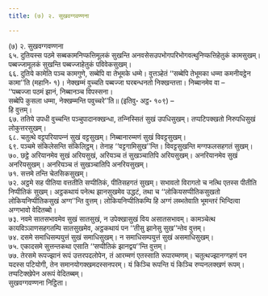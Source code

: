 ```yaml
---
title: (७) २. सुखवग्गवण्णना

---
```

(७) २. सुखवग्गवण्णना  
६५. दुतियस्स पठमे सब्बकामनिप्फत्तिमूलकं सुखन्ति अनवसेसउपभोगपरिभोगवत्थुनिप्फत्तिहेतुकं कामसुखम्। पब्बज्‍जामूलकं सुखन्ति पब्बज्‍जाहेतुकं पविवेकसुखम्।  
६६. दुतिये कामेति पञ्‍च कामगुणे, सब्बेपि वा तेभूमके धम्मे। वुत्तञ्हेतं ‘‘सब्बेपि तेभूमका धम्मा कमनीयट्ठेन कामा’’ति (महानि॰ १)। नेक्खम्मं वुच्‍चति पब्बज्‍जा घरबन्धनतो निक्खन्तत्ता। निब्बानमेव वा –  
‘‘पब्बज्‍जा पठमं झानं, निब्बानञ्‍च विपस्सना।  
सब्बेपि कुसला धम्मा, नेक्खम्मन्ति पवुच्‍चरे’’ति॥ (इतिवु॰ अट्ठ॰ १०९) –  
हि वुत्तम्।  
६७. ततिये उपधी वुच्‍चन्ति पञ्‍चुपादानक्खन्धा, तन्‍निस्सितं सुखं उपधिसुखम्। तप्पटिपक्खतो निरुपधिसुखं लोकुत्तरसुखम्।  
६८. चतुत्थे वट्टपरियापन्‍नं सुखं वट्टसुखम्। निब्बानारम्मणं सुखं विवट्टसुखम्।  
६९. पञ्‍चमे संकिलेसन्ति संकिलिट्ठम्। तेनाह ‘‘वट्टगामिसुख’’न्ति। विवट्टसुखन्ति मग्गफलसहगतं सुखम्।  
७०. छट्ठे अरियानमेव सुखं अरियसुखं, अरियञ्‍च तं सुखञ्‍चातिपि अरियसुखम्। अनरियानमेव सुखं अनरियसुखम्। अनरियञ्‍च तं सुखञ्‍चातिपि अनरियसुखम्।  
७१. सत्तमे तन्ति चेतसिकसुखम्।  
७२. अट्ठमे सह पीतिया वत्ततीति सप्पीतिकं, पीतिसहगतं सुखम्। सभावतो विरागतो च नत्थि एतस्स पीतीति निप्पीतिकं सुखम्। अट्ठकथायं पनेत्थ झानसुखमेव उद्धटं, तथा च ‘‘लोकियसप्पीतिकसुखतो लोकियनिप्पीतिकसुखं अग्ग’’न्ति वुत्तम्। लोकियनिप्पीतिकम्पि हि अग्गं लब्भतेवाति भूमन्तरं भिन्दित्वा अग्गभावो वेदितब्बो।  
७३. नवमे सातसभावमेव सुखं सातसुखं, न उपेक्खासुखं विय असातसभावम्। कामञ्‍चेत्थ कायविञ्‍ञाणसहगतम्पि सातसुखमेव, अट्ठकथायं पन ‘‘तीसु झानेसु सुख’’न्तेव वुत्तम्।  
७४. दसमे समाधिसम्पयुत्तं सुखं समाधिसुखम्। न समाधिसम्पयुत्तं सुखं असमाधिसुखम्।  
७५. एकादसमे सुत्तन्तकथा एसाति ‘‘सप्पीतिकं झानद्वय’’न्ति वुत्तम्।  
७७. तेरसमे रूपज्झानं रूपं उत्तरपदलोपेन, तं आरम्मणं एतस्साति रूपारम्मणम्। चतुत्थज्झानग्गहणं पन यदस्स पटियोगी, तेन समानयोगक्खमदस्सनपरम्। यं किञ्‍चि रूपन्ति यं किञ्‍चि रुप्पनलक्खणं रूपम्। तप्पटिक्खेपेन अरूपं वेदितब्बम्।  
सुखवग्गवण्णना निट्ठिता।  
